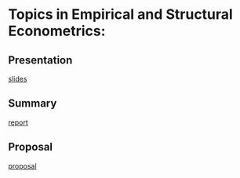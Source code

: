# Topics in Empirical and Structural Econometrics: 

## Presentation 
[slides](Slides/slides.pdf)

## Summary
[report](Summary/report_summary.pdf)

## Proposal
[proposal](Proposal/report_proposal.pdf)